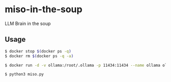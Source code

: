 # miso-in-the-soup
LLM Brain in the soup

## Usage

```sh
$ docker stop $(docker ps -q)
$ docker rm $(docker ps -q -a)
```

```sh
$ docker run -d -v ollama:/root/.ollama -p 11434:11434 --name ollama ollama/ollama
```

```sh
$ python3 miso.py
```
